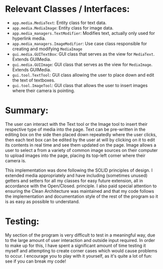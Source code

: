 # Relevant Classes / Interfaces:
- `app.media.MediaText`: Entity class for text data.
- `app.media.MediaImage`: Entity class for image data.
- `app.media_managers.TextModifier`: Modifies text, actually only used for hyperlink media.
- `app.media_managers.ImageModifier`: Use case class responsible for creating and modifying `MediaImage`
- `gui.media.GUITextBox`: GUI class that serves as the view for `MediaText`. Extends GUIMedia.
- `gui.media.GUIImage`: GUI class that serves as the view for `MediaImage`. Extends GUIMedia.
- `gui.tool.TextTool`: GUI class allowing the user to place down and edit the text of textboxes.
- `gui.tool.ImageTool`: GUI class that allows the user to insert images where their camera is pointing.

# Summary:
The user can interact with the Text tool or the Image tool to insert their respective type of media into the page. Text
can be pre-written in the editing box on the side then placed down repeatedly where the user clicks, then each text
box can be edited by the user at will by clicking on it to edit its contents in real time and see them updated on the
page. Image allows a user to select a from a variety of common image sources on their computer to upload images into the
page, placing its top-left corner where their camera is.

This implementation was done following the SOLID principles of design. I extended media appropriately and have including
(sometimes unused) getters and setters for all my classes for easy future extension, all in accordance with the Open/Closed.
principle. I also paid special attention to ensuring the Clean Architecture was maintained and that my code follows the
implementation and documentation style of the rest of the program so it is as easy as possible to understand.

# Testing:

My section of the program is very difficult to test in a meaningful way, due to the large amount of user interaction and
outside input required. In order to make up for this, I have spent a significant amount of time testing it myself and
attempting to create corner cases which would cause problems to occur. I encourage you to play with it yourself, as it's
quite a lot of fun: see if you can break my code!